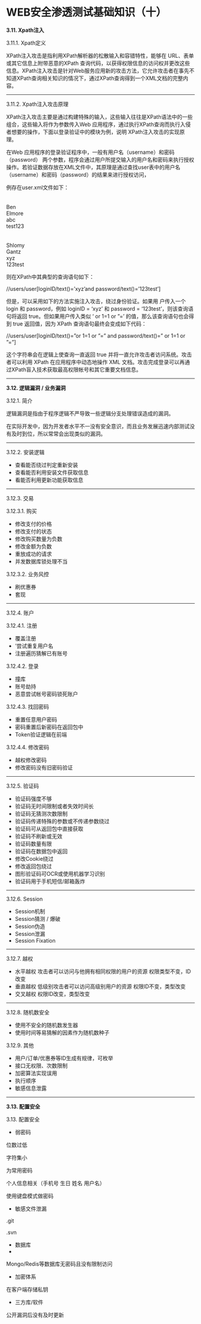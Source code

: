 # WEB安全渗透测试基础知识（十）

**3.11. Xpath注入**

3.11.1. Xpath定义

XPath注入攻击是指利用XPath解析器的松散输入和容错特性，能够在 URL、表单或其它信息上附带恶意的XPath 查询代码，以获得权限信息的访问权并更改这些信息。XPath注入攻击是针对Web服务应用新的攻击方法，它允许攻击者在事先不知道XPath查询相关知识的情况下，通过XPath查询得到一个XML文档的完整内容。


---
3.11.2. Xpath注入攻击原理

XPath注入攻击主要是通过构建特殊的输入，这些输入往往是XPath语法中的一些组合，这些输入将作为参数传入Web 应用程序，通过执行XPath查询而执行入侵者想要的操作，下面以登录验证中的模块为例，说明 XPath注入攻击的实现原理。

在Web 应用程序的登录验证程序中，一般有用户名（username）和密码（password） 两个参数，程序会通过用户所提交输入的用户名和密码来执行授权操作。若验证数据存放在XML文件中，其原理是通过查找user表中的用户名 （username）和密码（password）的结果来进行授权访问，  

例存在user.xml文件如下：  
<users>      
    <user>          
          <firstname>Ben</firstname>                       
          <lastname>Elmore</lastname>          
          <loginID>abc</loginID>          
          <password>test123</password>      
    </user>      
    <user>          
          <firstname>Shlomy</firstname>          
          <lastname>Gantz</lastname>          
          <loginID>xyz</loginID>          
          <password>123test</password>      
    </user> 

则在XPath中其典型的查询语句如下：

//users/user[loginID/text()=’xyz’and password/text()=’123test’]  

但是，可以采用如下的方法实施注入攻击，绕过身份验证。如果用 户传入一个 login 和 password，例如 loginID = ‘xyz’ 和 password = ‘123test’，则该查询语句将返回 true。但如果用户传入类似 ‘ or 1=1 or ”=’ 的值，那么该查询语句也会得到 true 返回值，因为 XPath 查询语句最终会变成如下代码：

//users/user[loginID/text()=”or 1=1 or ”=” and password/text()=” or 1=1 or ”=”]  

这个字符串会在逻辑上使查询一直返回 true 并将一直允许攻击者访问系统。攻击者可以利用 XPath 在应用程序中动态地操作 XML 文档。攻击完成登录可以再通过XPath盲入技术获取最高权限帐号和其它重要文档信息。


---

**3.12. 逻辑漏洞 / 业务漏洞**

3.12.1. 简介

逻辑漏洞是指由于程序逻辑不严导致一些逻辑分支处理错误造成的漏洞。  

在实际开发中，因为开发者水平不一没有安全意识，而且业务发展迅速内部测试没有及时到位，所以常常会出现类似的漏洞。


---
3.12.2. 安装逻辑

- 查看能否绕过判定重新安装
- 查看能否利用安装文件获取信息
- 看能否利用更新功能获取信息


---
3.12.3. 交易

3.12.3.1. 购买

- 修改支付的价格
- 修改支付的状态
- 修改购买数量为负数
- 修改金额为负数
- 重放成功的请求
- 并发数据库锁处理不当

3.12.3.2. 业务风控

- 刷优惠券
- 套现


---
3.12.4. 账户

3.12.4.1. 注册

- 覆盖注册
- ’尝试重复用户名
- 注册遍历猜解已有账号

3.12.4.2. 登录

- 撞库
- 账号劫持
- 恶意尝试帐号密码锁死账户

3.12.4.3. 找回密码

- 重置任意用户密码
- 密码重置后新密码在返回包中
- Token验证逻辑在前端

3.12.4.4. 修改密码

- 越权修改密码
- 修改密码没有旧密码验证



---
3.12.5. 验证码

- 验证码强度不够
- 验证码无时间限制或者失效时间长
- 验证码无猜测次数限制
- 验证码传递特殊的参数或不传递参数绕过
- 验证码可从返回包中直接获取
- 验证码不刷新或无效
- 验证码数量有限
- 验证码在数据包中返回
- 修改Cookie绕过
- 修改返回包绕过
- 图形验证码可OCR或使用机器学习识别
- 验证码用于手机短信/邮箱轰炸

---

3.12.6. Session

- Session机制
- Session猜测 / 爆破
- Session伪造
- Session泄漏
- Session Fixation

---

3.12.7. 越权

- 水平越权
攻击者可以访问与他拥有相同权限的用户的资源
权限类型不变，ID改变
- 垂直越权
低级别攻击者可以访问高级别用户的资源
权限ID不变，类型改变
- 交叉越权
权限ID改变，类型改变


---
3.12.8. 随机数安全


- 使用不安全的随机数发生器
- 使用时间等易猜解的因素作为随机数种子


3.12.9. 其他

- 用户/订单/优惠券等ID生成有规律，可枚举
- 接口无权限、次数限制
- 加密算法实现误用
- 执行顺序
- 敏感信息泄露


---

**3.13. 配置安全**

3.13. 配置安全

- 弱密码

位数过低

字符集小

为常用密码

个人信息相关（手机号 生日 姓名 用户名）

使用键盘模式做密码

- 敏感文件泄漏

.git

.svn

- 数据库
- 
Mongo/Redis等数据库无密码且没有限制访问

- 加密体系

在客户端存储私钥

- 三方库/软件

公开漏洞后没有及时更新


